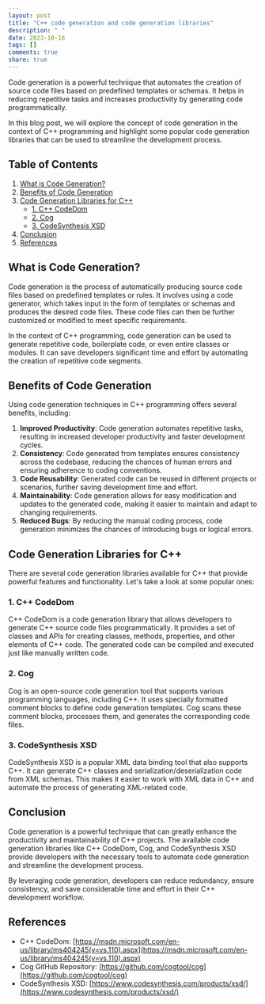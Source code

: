 ```yaml
---
layout: post
title: "C++ code generation and code generation libraries"
description: " "
date: 2023-10-16
tags: []
comments: true
share: true
---
```


Code generation is a powerful technique that automates the creation of source code files based on predefined templates or schemas. It helps in reducing repetitive tasks and increases productivity by generating code programmatically.

In this blog post, we will explore the concept of code generation in the context of C++ programming and highlight some popular code generation libraries that can be used to streamline the development process.

## Table of Contents
1. [What is Code Generation?](#what-is-code-generation)
2. [Benefits of Code Generation](#benefits-of-code-generation)
3. [Code Generation Libraries for C++](#code-generation-libraries-for-c++)
   - [1. C++ CodeDom](#c++-codedom)
   - [2. Cog](#cog)
   - [3. CodeSynthesis XSD](#codesynthesis-xsd)
4. [Conclusion](#conclusion)
5. [References](#references)

## What is Code Generation? <a name="what-is-code-generation"></a>

Code generation is the process of automatically producing source code files based on predefined templates or rules. It involves using a code generator, which takes input in the form of templates or schemas and produces the desired code files. These code files can then be further customized or modified to meet specific requirements.

In the context of C++ programming, code generation can be used to generate repetitive code, boilerplate code, or even entire classes or modules. It can save developers significant time and effort by automating the creation of repetitive code segments.

## Benefits of Code Generation <a name="benefits-of-code-generation"></a>

Using code generation techniques in C++ programming offers several benefits, including:

1. **Improved Productivity**: Code generation automates repetitive tasks, resulting in increased developer productivity and faster development cycles.
2. **Consistency**: Code generated from templates ensures consistency across the codebase, reducing the chances of human errors and ensuring adherence to coding conventions.
3. **Code Reusability**: Generated code can be reused in different projects or scenarios, further saving development time and effort.
4. **Maintainability**: Code generation allows for easy modification and updates to the generated code, making it easier to maintain and adapt to changing requirements.
5. **Reduced Bugs**: By reducing the manual coding process, code generation minimizes the chances of introducing bugs or logical errors.

## Code Generation Libraries for C++ <a name="code-generation-libraries-for-c++"></a>

There are several code generation libraries available for C++ that provide powerful features and functionality. Let's take a look at some popular ones:

### 1. C++ CodeDom <a name="c++-codedom"></a>

C++ CodeDom is a code generation library that allows developers to generate C++ source code files programmatically. It provides a set of classes and APIs for creating classes, methods, properties, and other elements of C++ code. The generated code can be compiled and executed just like manually written code.

### 2. Cog <a name="cog"></a>

Cog is an open-source code generation tool that supports various programming languages, including C++. It uses specially formatted comment blocks to define code generation templates. Cog scans these comment blocks, processes them, and generates the corresponding code files.

### 3. CodeSynthesis XSD <a name="codesynthesis-xsd"></a>

CodeSynthesis XSD is a popular XML data binding tool that also supports C++. It can generate C++ classes and serialization/deserialization code from XML schemas. This makes it easier to work with XML data in C++ and automate the process of generating XML-related code.

## Conclusion <a name="conclusion"></a>

Code generation is a powerful technique that can greatly enhance the productivity and maintainability of C++ projects. The available code generation libraries like C++ CodeDom, Cog, and CodeSynthesis XSD provide developers with the necessary tools to automate code generation and streamline the development process.

By leveraging code generation, developers can reduce redundancy, ensure consistency, and save considerable time and effort in their C++ development workflow.

## References <a name="references"></a>

- C++ CodeDom: [https://msdn.microsoft.com/en-us/library/ms404245(v=vs.110).aspx](https://msdn.microsoft.com/en-us/library/ms404245(v=vs.110).aspx)
- Cog GitHub Repository: [https://github.com/cogtool/cog](https://github.com/cogtool/cog)
- CodeSynthesis XSD: [https://www.codesynthesis.com/products/xsd/](https://www.codesynthesis.com/products/xsd/)